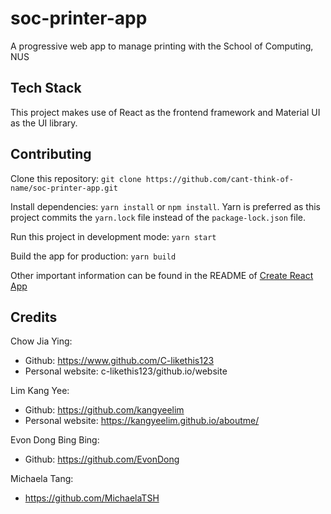 # soc-printer-app

A progressive web app to manage printing with the School of Computing, NUS

## Tech Stack

This project makes use of React as the frontend framework and Material UI as the UI library.

## Contributing

Clone this repository: `git clone https://github.com/cant-think-of-name/soc-printer-app.git`

Install dependencies: `yarn install` or `npm install`. Yarn is preferred as this project commits the `yarn.lock` file instead of the `package-lock.json` file.

Run this project in development mode: `yarn start`

Build the app for production: `yarn build`

Other important information can be found in the README of [Create React App](https://github.com/facebook/create-react-app)

## Credits

Chow Jia Ying:

- Github: <https://www.github.com/C-likethis123>
- Personal website: c-likethis123/github.io/website

Lim Kang Yee:

- Github: <https://github.com/kangyeelim>
- Personal website: <https://kangyeelim.github.io/aboutme/>

Evon Dong Bing Bing:

- Github: <https://github.com/EvonDong>

Michaela Tang:

- <https://github.com/MichaelaTSH>
